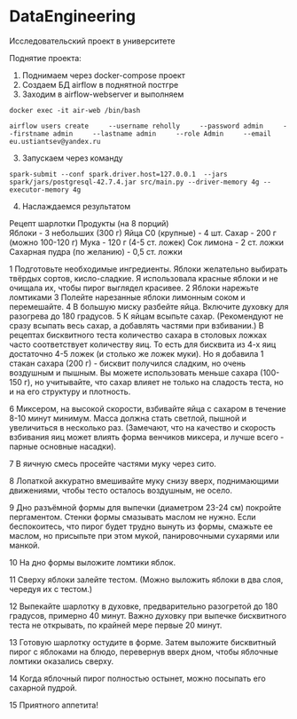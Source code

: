 # DataEngineering
Исследовательский проект в университете

Поднятие проекта:
1) Поднимаем через docker-compose проект
2) Создаем БД airflow в поднятной постгре
3) Заходим в airflow-webserver и выполняем
```commandline
docker exec -it air-web /bin/bash

airflow users create     --username reholly     --password admin     --firstname admin     --lastname admin     --role Admin     --email eu.ustiantsev@yandex.ru

```
3) Запускаем через команду
```commandline
spark-submit --conf spark.driver.host=127.0.0.1  --jars spark/jars/postgresql-42.7.4.jar src/main.py --driver-memory 4g --executor-memory 4g
```
4) Наслаждаемся результатом


Рецепт шарлотки
Продукты (на 8 порций)	
Яблоки - 3 небольших (300 г)
Яйца C0 (крупные) - 4 шт.
Сахар - 200 г (можно 100-120 г)
Мука - 120 г (4-5 ст. ложек)
Сок лимона - 2 ст. ложки
Сахарная пудра (по желанию) - 0,5 ст. ложки
	
1
Подготовьте необходимые ингредиенты.
Яблоки желательно выбирать твёрдых сортов, кисло-сладкие. Я использовала красные яблоки и не очищала их, чтобы пирог выглядел красивее.
2
Яблоки нарежьте ломтиками 
3
Полейте нарезанные яблоки лимонным соком и перемешайте.
4
В большую миску разбейте яйца.
Включите духовку для разогрева до 180 градусов.
5
К яйцам всыпьте сахар. (Рекомендуют не сразу всыпать весь сахар, а добавлять частями при взбивании.)
В рецептах бисквитного теста количество сахара в столовых ложках часто соответствует количеству яиц. То есть для бисквита из 4-х яиц достаточно 4-5 ложек (и столько же ложек муки).
Но я добавила 1 стакан сахара (200 г) - бисквит получился сладким, но очень воздушным и пышным. Вы можете использовать меньше сахара (100-150 г), но учитывайте, что сахар влияет не только на сладость теста, но и на его структуру и плотность.

6
Миксером, на высокой скорости, взбивайте яйца с сахаром в течение 8-10 минут минимум. Масса должна стать светлой, пышной и увеличиться в несколько раз.
(Замечают, что на качество и скорость взбивания яиц может влиять форма венчиков миксера, и лучше всего - парные основные насадки).

7
В яичную смесь просейте частями муку через сито.

8
Лопаткой аккуратно вмешивайте муку снизу вверх, поднимающими движениями, чтобы тесто осталось воздушным, не осело.

9
Дно разъёмной формы для выпечки (диаметром 23-24 см) покройте пергаментом. Стенки формы смазывать маслом не нужно.
Если беспокоитесь, что пирог будет трудно вынуть из формы, смажьте ее маслом, но присыпьте при этом мукой, панировочными сухарями или манкой.

10
На дно формы выложите ломтики яблок.

11
Сверху яблоки залейте тестом.
(Можно выложить яблоки в два слоя, чередуя их с тестом.)

12
Выпекайте шарлотку в духовке, предварительно разогретой до 180 градусов, примерно 40 минут.
Важно духовку при выпечке бисквитного теста не открывать, по крайней мере первые 20 минут.

13
Готовую шарлотку остудите в форме.
Затем выложите бисквитный пирог с яблоками на блюдо, перевернув вверх дном, чтобы яблочные ломтики оказались сверху.

14
Когда яблочный пирог полностью остынет, можно посыпать его сахарной пудрой.

15
Приятного аппетита!


